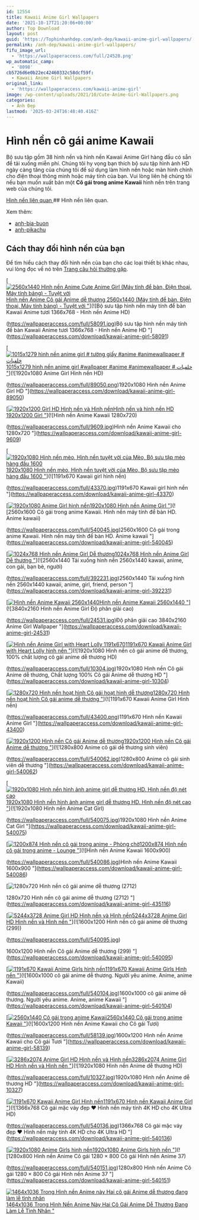```yaml
---
id: 12554
title: Kawaii Anime Girl Wallpapers
date: '2021-10-17T21:20:06+00:00'
author: Top Download
layout: post
guid: 'https://Tophinhanhdep.com/anh-dep/kawaii-anime-girl-wallpapers/'
permalink: /anh-dep/kawaii-anime-girl-wallpapers/
fifu_image_url:
  - 'https://wallpaperaccess.com/full/24528.png'
wp_automatic_camp:
  - '8098'
cb5726d6e0b22ec42460332c58dcf59f:
  - Kawaii Anime Girl Wallpapers
original_link:
  - 'https://wallpaperaccess.com/kawaii-anime-girl'
image: /wp-content/uploads/2021/10/Cute-Anime-Girl-Wallpapers.png
categories:
  - Ảnh Đẹp
lastmod: '2025-03-24T16:48:40.416Z'
---
```

# Hình nền cô gái anime Kawaii

Bộ sưu tập gồm 38 hình nền và hình nền Kawaii Anime Girl hàng đầu có sẵn để tải xuống miễn phí. Chúng tôi hy vọng bạn thích bộ sưu tập hình ảnh HD ngày càng tăng của chúng tôi để sử dụng làm hình nền hoặc màn hình chính cho điện thoại thông minh hoặc máy tính của bạn. Vui lòng liên hệ chúng tôi nếu bạn muốn xuất bản một **Cô gái trong anime Kawaii** hình nền trên trang web của chúng tôi.

[Hình nền liên quan ](#related) ## Hình nền liên quan.

   
 Xem thêm:

   
- [anh-bia-buon](https://tophinhanhdep.com/anh-bia/anh-bia-buon/)
- [anh-pikachu](https://tophinhanhdep.com/anh-anime/anh-pikachu/)

## Cách thay đổi hình nền của bạn

Để tìm hiểu cách thay đổi hình nền của bạn cho các loại thiết bị khác nhau, vui lòng đọc về nó trên [Trang câu hỏi thường gặp](https://tophinhanhdep.com/faq/).

  
[[![2560x1440 Hình nền Anime Cute Anime Girl (Máy tính để bàn, Điện thoại, Máy tính bảng) - Tuyệt vời](https://wallpaperaccess.com/full/24528.png)Hình nền Anime Cô gái Anime dễ thương 2560x1440 (Máy tính để bàn, Điện thoại, Máy tính bảng) - Tuyệt vời "](https://wallpaperaccess.com/download/kawaii-anime-girl-24528)](![Bộ sưu tập hình nền máy tính để bàn Kawaii Anime tươi 1366x768 - Hình nền Anime HD)

(https://wallpaperaccess.com/full/58091.jpg)Bộ sưu tập hình nền máy tính để bàn Kawaii Anime tươi 1366x768 - Hình nền Anime HD "](https://wallpaperaccess.com/download/kawaii-anime-girl-58091)

[[![1015x1279 hình nền anime girl # tường giấy #anime #animewallpaper # خلفيات](https://wallpaperaccess.com/full/58094.jpg)1015x1279 hình nền anime girl #wallpaper #anime #animewallpaper # خلفيات "](https://wallpaperaccess.com/download/kawaii-anime-girl-58094)](![1920x1080 Anime Girl Hình nền HD)

(https://wallpaperaccess.com/full/89050.png)1920x1080 Hình nền Anime Girl HD "](https://wallpaperaccess.com/download/kawaii-anime-girl-89050)

[[![1920x1200 Girl HD Hình nền và Hình nền](https://wallpaperaccess.com/full/397532.jpg)Hình nền và hình nền HD 1920x1200 Girl "](https://wallpaperaccess.com/download/kawaii-anime-girl-397532)](![Hình nền Anime Kawaii 1280x720)

(https://wallpaperaccess.com/full/9609.jpg)Hình nền Anime Kawaii cho 1280x720 "](https://wallpaperaccess.com/download/kawaii-anime-girl-9609)

[[![1920x1080 Hình nền mèo, Hình nền tuyệt vời của Mèo, Bộ sưu tập mèo hàng đầu 1600](https://wallpaperaccess.com/full/58157.jpg)1920x1080 Hình nền mèo, Hình nền tuyệt vời của Mèo, Bộ sưu tập mèo hàng đầu 1600 "](https://wallpaperaccess.com/download/kawaii-anime-girl-58157)](![1191x670 Kawaii girl hình nền)

(https://wallpaperaccess.com/full/43370.jpg)1191x670 Kawaii girl hình nền "](https://wallpaperaccess.com/download/kawaii-anime-girl-43370)

[[![1920x1080 Anime Girl hình nền](https://wallpaperaccess.com/full/24529.jpg)1920x1080 Hình nền Anime Girl "](https://wallpaperaccess.com/download/kawaii-anime-girl-24529)](![2560x1600 Cô gái trong anime Kawaii.  Hình nền máy tính để bàn HD.  Anime kawaii)

(https://wallpaperaccess.com/full/540045.jpg)2560x1600 Cô gái trong anime Kawaii. Hình nền máy tính để bàn HD. Anime kawaii "](https://wallpaperaccess.com/download/kawaii-anime-girl-540045)

[[![1024x768 Hình nền Anime Girl Dễ thương](https://wallpaperaccess.com/full/43406.jpg)1024x768 Hình nền Anime Girl Dễ thương "](https://wallpaperaccess.com/download/kawaii-anime-girl-43406)](![2560x1440 Tải xuống hình nền 2560x1440 kawaii, anime, con gái, bạn bè, người)

(https://wallpaperaccess.com/full/392231.jpg)2560x1440 Tải xuống hình nền 2560x1440 kawaii, anime, girl, friend, person "](https://wallpaperaccess.com/download/kawaii-anime-girl-392231)

[[![Hình nền Anime Kawaii 2560x1440](https://wallpaperaccess.com/full/540050.jpg)Hình nền Anime Kawaii 2560x1440 "](https://wallpaperaccess.com/download/kawaii-anime-girl-540050)](![3840x2160 Hình nền Anime Girl Độ phân giải cao)

(https://wallpaperaccess.com/full/24531.jpg)Độ phân giải cao 3840x2160 Anime Girl Wallpaper "](https://wallpaperaccess.com/download/kawaii-anime-girl-24531)

[[![Hình nền Anime Girl with Heart Lolly 1191x670](https://wallpaperaccess.com/full/540052.jpg)1191x670 Kawaii Anime Girl with Heart Lolly hình nền "](https://wallpaperaccess.com/download/kawaii-anime-girl-540052)](![1920x1080 Hình nền cô gái anime dễ thương, 100% chất lượng cô gái anime dễ thương HD)

(https://wallpaperaccess.com/full/10304.jpg)1920x1080 Hình nền Cô gái Anime dễ thương, Chất lượng 100% Cô gái Anime dễ thương HD "](https://wallpaperaccess.com/download/kawaii-anime-girl-10304)

[[![1280x720 Hình nền hoạt hình Cô gái hoạt hình dễ thương](https://wallpaperaccess.com/full/24544.jpg)1280x720 Hình nền hoạt hình Cô gái anime dễ thương "](https://wallpaperaccess.com/download/kawaii-anime-girl-24544)](![1191x670 Kawaii Anime Girl Hình nền)

(https://wallpaperaccess.com/full/43400.png)1191x670 Hình nền Kawaii Anime Girl "](https://wallpaperaccess.com/download/kawaii-anime-girl-43400)

[[![1920x1200 Hình nền Cô gái Anime dễ thương](https://wallpaperaccess.com/full/540059.jpg)1920x1200 Hình nền Cô gái Anime dễ thương "](https://wallpaperaccess.com/download/kawaii-anime-girl-540059)](![1280x800 Anime cô gái dễ thương sinh viên)

(https://wallpaperaccess.com/full/540062.jpg)1280x800 Anime cô gái sinh viên dễ thương "](https://wallpaperaccess.com/download/kawaii-anime-girl-540062)

[[![1920x1080 Hình nền hình ảnh anime girl dễ thương HD.  Hình nền độ nét cao](https://wallpaperaccess.com/full/540067.jpg)1920x1080 Hình nền hình ảnh anime girl dễ thương HD. Hình nền độ nét cao "](https://wallpaperaccess.com/download/kawaii-anime-girl-540067)](![1920x1080 Hình nền Anime Cat Girl)

(https://wallpaperaccess.com/full/540075.jpg)1920x1080 Hình nền Anime Cat Girl "](https://wallpaperaccess.com/download/kawaii-anime-girl-540075)

[[![1200x874 Hình nền cô gái trong anime - Phòng chờ](https://wallpaperaccess.com/full/540079.jpg)1200x874 Hình nền cô gái trong anime - Lounge "](https://wallpaperaccess.com/download/kawaii-anime-girl-540079)](![Hình nền Anime Kawaii 1600x900)

(https://wallpaperaccess.com/full/540086.jpg)Hình nền Anime Kawaii 1600x900 "](https://wallpaperaccess.com/download/kawaii-anime-girl-540086)

[![1280x720 Hình nền cô gái anime dễ thương (2712)](https://wallpaperaccess.com/full/435116.jpg)

1280x720 Hình nền cô gái anime dễ thương (2712) "](https://wallpaperaccess.com/download/kawaii-anime-girl-435116)

[[![5244x3728 Anime Girl HD Hình nền và Hình nền](https://wallpaperaccess.com/full/10360.jpg)5244x3728 Anime Girl HD Hình nền và Hình nền "](https://wallpaperaccess.com/download/kawaii-anime-girl-10360)](![1600x1200 Hình nền cô gái anime dễ thương (299))

(https://wallpaperaccess.com/full/540095.jpg)

1600x1200 Hình nền Cô gái Anime dễ thương (299) "](https://wallpaperaccess.com/download/kawaii-anime-girl-540095)

[[![1191x670 Kawaii Anime Girls hình nền](https://wallpaperaccess.com/full/43384.png)1191x670 Kawaii Anime Girls Hình nền "](https://wallpaperaccess.com/download/kawaii-anime-girl-43384)](![1600x1000 cô gái anime dễ thương.  Người yêu anime.  Anime, anime Kawaii)

(https://wallpaperaccess.com/full/540104.jpg)1600x1000 cô gái anime dễ thương. Người yêu anime. Anime, anime Kawaii "](https://wallpaperaccess.com/download/kawaii-anime-girl-540104)

[[![2560x1440 Cô gái trong anime Kawaii](https://wallpaperaccess.com/full/43397.jpg)2560x1440 Cô gái trong anime Kawaii "](https://wallpaperaccess.com/download/kawaii-anime-girl-43397)](![1600x1200 Hình nền Anime Kawaii cho Cô gái Tươi)

(https://wallpaperaccess.com/full/58139.jpg)1600x1200 Hình nền Anime Kawaii cho Cô gái Tươi "](https://wallpaperaccess.com/download/kawaii-anime-girl-58139)

[[![3286x2074 Anime Girl HD Hình nền và Hình nền](https://wallpaperaccess.com/full/10800.jpg)3286x2074 Anime Girl HD Hình nền và Hình nền "](https://wallpaperaccess.com/download/kawaii-anime-girl-10800)](![1920x1080 Hình nền Anime dễ thương HD)

(https://wallpaperaccess.com/full/10327.jpg)1920x1080 Hình nền Anime dễ thương HD "](https://wallpaperaccess.com/download/kawaii-anime-girl-10327)

[[![1191x670 Kawaii Anime Girl Hình nền](https://wallpaperaccess.com/full/43392.png)1191x670 Hình nền Kawaii Anime Girl "](https://wallpaperaccess.com/download/kawaii-anime-girl-43392)](![1366x768 Cô gái mặc váy đẹp ❤ Hình nền máy tính 4K HD cho 4K Ultra HD)

(https://wallpaperaccess.com/full/540136.jpg)1366x768 Cô gái mặc váy đẹp ❤ Hình nền máy tính 4K HD cho 4K Ultra HD "](https://wallpaperaccess.com/download/kawaii-anime-girl-540136)

[[![1920x1080 Anime Girls hình nền](https://wallpaperaccess.com/full/540141.jpg)1920x1080 Anime Girls hình nền "](https://wallpaperaccess.com/download/kawaii-anime-girl-540141)](![1280x800 Hình nền Anime Cô gái 1280 × 800 Cô gái Hình nền Anime 37)

(https://wallpaperaccess.com/full/540151.jpg)1280x800 Hình nền Anime Cô gái 1280 × 800 Cô gái Hình nền Anime 37 "](https://wallpaperaccess.com/download/kawaii-anime-girl-540151)

[![1464x1036 Trong Hình nền Anime này Hai cô gái Anime dễ thương đang làm lễ tình nhân](https://wallpaperaccess.com/full/540154.jpg)1464x1036 Trong Hình Nền Anime Này Hai Cô Gái Anime Dễ Thương Đang Làm Lễ Tình Nhân "](https://wallpaperaccess.com/download/kawaii-anime-girl-540154)

